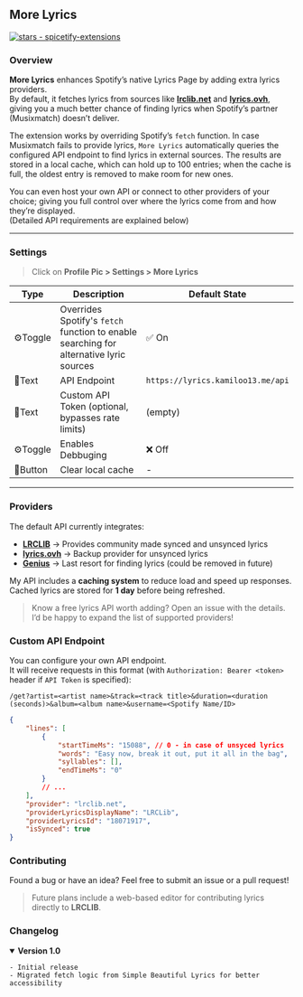 ## More Lyrics

<a href="https://github.com/Kamiloo13/spicetify-extensions"><img src="https://img.shields.io/github/stars/Kamiloo13/spicetify-extensions?style=social&amp;logo=data:image/png;base64,iVBORw0KGgoAAAANSUhEUgAAAA4AAAAOCAQAAAC1QeVaAAAAAmJLR0QA/4ePzL8AAACpSURBVBgZBcErCsIAAADQl0SriL9q0uItFLtgsxl1WRCT+AG7sLpi9AYeY21F3QUmhm0w3wMANtYAAAAtma82AABw8fFxBgCAnkwgkOkCMBJ6equkGhpSlZen0JCpUiow0wEdM4FUaQILhSsAOCgtAeZyewBbuTkAPNwB3D0AgNhOzcpKzU4MAHWFSOLnJxEp1AEYq+Ru+vpucpUxAE1HAwADJ00AAAAAf0pmMuwUt9p+AAAAAElFTkSuQmCC" alt="stars - spicetify-extensions"></a>

### Overview

**More Lyrics** enhances Spotify’s native Lyrics Page by adding extra lyrics providers.  
By default, it fetches lyrics from sources like **[lrclib.net](https://lrclib.net/)** and **[lyrics.ovh](https://lyrics.ovh/)**, giving you a much better chance of finding lyrics when Spotify’s partner (Musixmatch) doesn’t deliver.

The extension works by overriding Spotify’s `fetch` function. In case Musixmatch fails to provide lyrics, `More Lyrics` automatically queries the configured API endpoint to find lyrics in external sources. The results are stored in a local cache, which can hold up to 100 entries; when the cache is full, the oldest entry is removed to make room for new ones.

You can even host your own API or connect to other providers of your choice; giving you full control over where the lyrics come from and how they’re displayed.  
(Detailed API requirements are explained below)

---

### Settings

> Click on **Profile Pic > Settings > More Lyrics**

| Type     | Description                                                                            | Default State                     |
| -------- | -------------------------------------------------------------------------------------- | --------------------------------- |
| ⚙️Toggle | Overrides Spotify's `fetch` function to enable searching for alternative lyric sources | ✅ On                             |
| 📝Text   | API Endpoint                                                                           | `https://lyrics.kamiloo13.me/api` |
| 📝Text   | Custom API Token (optional, bypasses rate limits)                                      | (empty)                           |
| ⚙️Toggle | Enables Debbuging                                                                      | ❌ Off                            |
| 📩Button | Clear local cache                                                                      | -                                 |

---

### Providers

The default API currently integrates:

-   **[LRCLIB](https://lrclib.net/)** → Provides community made synced and unsynced lyrics
-   **[lyrics.ovh](https://lyrics.ovh/)** → Backup provider for unsynced lyrics
-   **[Genius](https://genius.com/)** → Last resort for finding lyrics (could be removed in future)

My API includes a **caching system** to reduce load and speed up responses. Cached lyrics are stored for **1 day** before being refreshed.

> Know a free lyrics API worth adding? Open an issue with the details. I’d be happy to expand the list of supported providers!

### Custom API Endpoint

You can configure your own API endpoint.  
It will receive requests in this format (with `Authorization: Bearer <token>` header if `API Token` is specified):

```
/get?artist=<artist name>&track=<track title>&duration=<duration (seconds)>&album=<album name>&username=<Spotify Name/ID>
```

```json
{
    "lines": [
        {
            "startTimeMs": "15088", // 0 - in case of unsyced lyrics
            "words": "Easy now, break it out, put it all in the bag",
            "syllables": [],
            "endTimeMs": "0"
        }
        // ...
    ],
    "provider": "lrclib.net",
    "providerLyricsDisplayName": "LRCLib",
    "providerLyricsId": "18071917",
    "isSynced": true
}
```

### Contributing

Found a bug or have an idea? Feel free to submit an issue or a pull request!

> Future plans include a web-based editor for contributing lyrics directly to **LRCLIB**.

### Changelog

<details open>
    <summary><b>Version 1.0</b></summary>

    - Initial release
    - Migrated fetch logic from Simple Beautiful Lyrics for better accessibility

</details>
